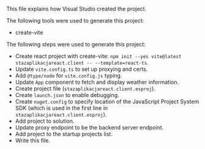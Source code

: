 This file explains how Visual Studio created the project.

The following tools were used to generate this project:
- create-vite

The following steps were used to generate this project:
- Create react project with create-vite: `npm init --yes vite@latest stazaplikacjareact.client -- --template=react-ts`.
- Update `vite.config.ts` to set up proxying and certs.
- Add `@type/node` for `vite.config.js` typing.
- Update `App` component to fetch and display weather information.
- Create project file (`stazaplikacjareact.client.esproj`).
- Create `launch.json` to enable debugging.
- Create `nuget.config` to specify location of the JavaScript Project System SDK (which is used in the first line in `stazaplikacjareact.client.esproj`).
- Add project to solution.
- Update proxy endpoint to be the backend server endpoint.
- Add project to the startup projects list.
- Write this file.
